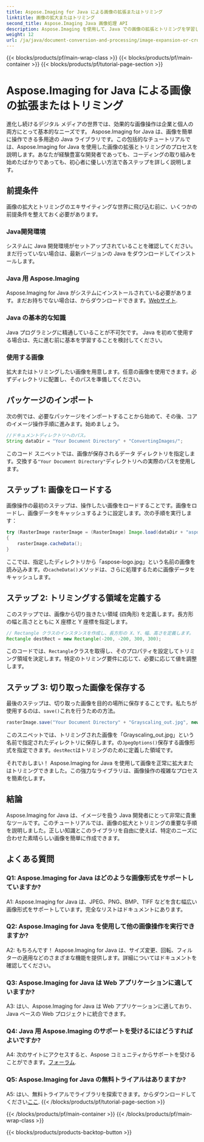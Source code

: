 ```yaml
---
title: Aspose.Imaging for Java による画像の拡張またはトリミング
linktitle: 画像の拡大またはトリミング
second_title: Aspose.Imaging Java 画像処理 API
description: Aspose.Imaging を使用して、Java での画像の拡張とトリミングを学習します。開発者向けのステップバイステップのチュートリアル。画像操作スキルを向上させます。
weight: 12
url: /ja/java/document-conversion-and-processing/image-expansion-or-cropping/
---
```


{{< blocks/products/pf/main-wrap-class >}}
{{< blocks/products/pf/main-container >}}
{{< blocks/products/pf/tutorial-page-section >}}

# Aspose.Imaging for Java による画像の拡張またはトリミング

進化し続けるデジタル メディアの世界では、効果的な画像操作は企業と個人の両方にとって基本的なニーズです。 Aspose.Imaging for Java は、画像を簡単に操作できる多用途の Java ライブラリです。この包括的なチュートリアルでは、Aspose.Imaging for Java を使用した画像の拡張とトリミングのプロセスを説明します。あなたが経験豊富な開発者であっても、コーディングの取り組みを始めたばかりであっても、初心者に優しい方法で各ステップを詳しく説明します。

## 前提条件

画像の拡大とトリミングのエキサイティングな世界に飛び込む前に、いくつかの前提条件を整えておく必要があります。

### Java開発環境

システムに Java 開発環境がセットアップされていることを確認してください。まだ行っていない場合は、最新バージョンの Java をダウンロードしてインストールします。

### Java 用 Aspose.Imaging

 Aspose.Imaging for Java がシステムにインストールされている必要があります。まだお持ちでない場合は、からダウンロードできます。[Webサイト](https://releases.aspose.com/imaging/java/).

### Java の基本的な知識

Java プログラミングに精通していることが不可欠です。 Java を初めて使用する場合は、先に進む前に基本を学習することを検討してください。

### 使用する画像

拡大またはトリミングしたい画像を用意します。任意の画像を使用できます。必ずディレクトリに配置し、そのパスを準備してください。

## パッケージのインポート

次の例では、必要なパッケージをインポートすることから始めて、その後、コアのイメージ操作手順に進みます。始めましょう。

```java
//ドキュメントディレクトリへのパス。
String dataDir = "Your Document Directory" + "ConvertingImages/";
```

このコード スニペットでは、画像が保存されるデータ ディレクトリを指定します。交換する`"Your Document Directory"`ディレクトリへの実際のパスを使用します。

## ステップ 1: 画像をロードする

画像操作の最初のステップは、操作したい画像をロードすることです。画像をロードし、画像データをキャッシュするように設定します。次の手順を実行します：

```java
try (RasterImage rasterImage = (RasterImage) Image.load(dataDir + "aspose-logo.jpg"))
{
    rasterImage.cacheData();
}
```

ここでは、指定したディレクトリから「aspose-logo.jpg」という名前の画像を読み込みます。の`cacheData()`メソッドは、さらに処理するために画像データをキャッシュします。

## ステップ 2: トリミングする領域を定義する

このステップでは、画像から切り抜きたい領域 (四角形) を定義します。長方形の幅と高さとともに X 座標と Y 座標を指定します。

```java
// Rectangle クラスのインスタンスを作成し、長方形の X、Y、幅、高さを定義します。
Rectangle destRect = new Rectangle(-200, -200, 300, 300);
```

このコードでは、`Rectangle`クラスを取得し、そのプロパティを設定してトリミング領域を決定します。特定のトリミング要件に応じて、必要に応じて値を調整します。

## ステップ 3: 切り取った画像を保存する

最後のステップは、切り取った画像を目的の場所に保存することです。私たちが使用するのは、`save()`これを行うための方法。 

```java
rasterImage.save("Your Document Directory" + "Grayscaling_out.jpg", new JpegOptions(), destRect);
```

このスニペットでは、トリミングされた画像を「Grayscaling_out.jpg」という名前で指定されたディレクトリに保存します。の`JpegOptions()`保存する画像形式を指定できます。`destRect`はトリミングのために定義した領域です。

それでおしまい！ Aspose.Imaging for Java を使用して画像を正常に拡大またはトリミングできました。この強力なライブラリは、画像操作の複雑なプロセスを簡素化します。

## 結論

Aspose.Imaging for Java は、イメージを扱う Java 開発者にとって非常に貴重なツールです。このチュートリアルでは、画像の拡大とトリミングの重要な手順を説明しました。正しい知識とこのライブラリを自由に使えば、特定のニーズに合わせた素晴らしい画像を簡単に作成できます。

## よくある質問

### Q1: Aspose.Imaging for Java はどのような画像形式をサポートしていますか?
   
A1: Aspose.Imaging for Java は、JPEG、PNG、BMP、TIFF などを含む幅広い画像形式をサポートしています。完全なリストはドキュメントにあります。

### Q2: Aspose.Imaging for Java を使用して他の画像操作を実行できますか?

A2: もちろんです！ Aspose.Imaging for Java は、サイズ変更、回転、フィルターの適用などのさまざまな機能を提供します。詳細についてはドキュメントを確認してください。

### Q3: Aspose.Imaging for Java は Web アプリケーションに適していますか?

A3: はい、Aspose.Imaging for Java は Web アプリケーションに適しており、Java ベースの Web プロジェクトに統合できます。

### Q4: Java 用 Aspose.Imaging のサポートを受けるにはどうすればよいですか?

 A4: 次のサイトにアクセスすると、Aspose コミュニティからサポートを受けることができます。[フォーラム](https://forum.aspose.com/).

### Q5: Aspose.Imaging for Java の無料トライアルはありますか?

 A5: はい、無料トライアルでライブラリを探索できます。からダウンロードしてください[ここ](https://releases.aspose.com/).
{{< /blocks/products/pf/tutorial-page-section >}}

{{< /blocks/products/pf/main-container >}}
{{< /blocks/products/pf/main-wrap-class >}}

{{< blocks/products/products-backtop-button >}}
